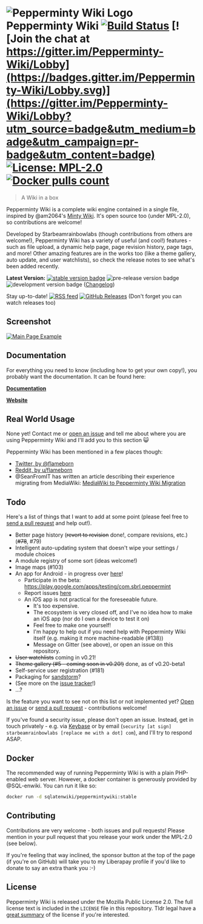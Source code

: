 # ![Pepperminty Wiki Logo](https://raw.githubusercontent.com/sbrl/Pepperminty-Wiki/master/logo.png) Pepperminty Wiki [![Build Status](https://travis-ci.org/sbrl/Pepperminty-Wiki.svg?branch=master)](https://travis-ci.org/sbrl/Pepperminty-Wiki) [![Join the chat at https://gitter.im/Pepperminty-Wiki/Lobby](https://badges.gitter.im/Pepperminty-Wiki/Lobby.svg)](https://gitter.im/Pepperminty-Wiki/Lobby?utm_source=badge&utm_medium=badge&utm_campaign=pr-badge&utm_content=badge) [![License: MPL-2.0](https://img.shields.io/badge/License-MPL--2.0-blue.svg)](https://raw.githubusercontent.com/sbrl/Pepperminty-Wiki/master/LICENSE) [![Docker pulls count](https://img.shields.io/badge/dynamic/json.svg?color=blue&label=Docker%20Pulls&query=%24.pull_count&url=https%3A%2F%2Fhub.docker.com%2Fv2%2Frepositories%2Fsqlatenwiki%2Fpeppermintywiki%2F)](https://hub.docker.com/r/sqlatenwiki/peppermintywiki)

> A Wiki in a box

Pepperminty Wiki is a complete wiki engine contained in a single file, inspired by @am2064's [Minty Wiki](https://github.com/am2064/Minty-Wiki). It's open source too (under MPL-2.0), so contributions are welcome!

Developed by Starbeamrainbowlabs (though contributions from others are welcome!), Pepperminty Wiki has a variety of useful (and cool!) features - such as file upload, a dynamic help page, page revision history, page tags, and more! Other amazing features are in the works too (like a theme gallery, auto update, and user watchlists), so check the release notes to see what's been added recently.

**Latest Version:** [![stable version badge](https://img.shields.io/github/release/sbrl/Pepperminty-Wiki.svg?color=brightgreen&label=stable)](https://github.com/sbrl/Pepperminty-Wiki/releases/latest) ![pre-release version badge](https://img.shields.io/github/v/release/sbrl/Pepperminty-Wiki?color=yellow&include_prereleases&label=pre-release) ![development version badge](https://img.shields.io/badge/dynamic/json?color=orange&label=development&query=latest_version&url=https%3A%2F%2Fstarbeamrainbowlabs.com%2Flabs%2Fpeppermint%2Fpack.php%3Fdetermine-latest-version) ([Changelog](https://github.com/sbrl/Pepperminty-Wiki/blob/master/Changelog.md))

Stay up-to-date! [![RSS feed](https://img.shields.io/badge/%F0%9F%8D%84-RSS-orange)](https://github.com/sbrl/Pepperminty-Wiki/releases.atom) [![GitHub Releases](https://img.shields.io/badge/%E2%8E%94-GitHub%20Releases-black)](https://github.com/sbrl/Pepperminty-Wiki/releases) (Don't forget you can watch releases too) 

## Screenshot
[![Main Page Example](https://i.imgur.com/5dmbKlz.png)](https://imgur.com/a/lsBc3cM)

## Documentation
For everything you need to know (including how to get your own copy!), you probably want the documentation. It can be found here:

**[Documentation](https://starbeamrainbowlabs.com/labs/peppermint/__nightdocs/01-Welcome.html)**

**[Website](https://peppermint.mooncarrot.space/)**

## Real World Usage
None yet! Contact me or [open an issue](https://github.com/sbrl/Pepperminty-Wiki/issues/new) and tell me about where you are using Pepperminty Wiki and I'll add you to this section :smiley_cat:

Pepperminty Wiki has been mentioned in a few places though:

 - [Twitter, by @flameborn](https://twitter.com/flameborn/status/1196916602953961472)
 - [Reddit, by u/flameborn](https://www.reddit.com/r/selfhosted/comments/d23mhx/yet_another_wiki/ezsu4rs?utm_source=share&utm_medium=web2x)
 - @SeanFromIT has written an article describing their experience migrating from MediaWiki: [MediaWiki to Pepperminty Wiki Migration](https://feeney.mba/mediawikitopepperminty.html)

## Todo
Here's a list of things that I want to add at some point (please feel free to [send a pull request](https://github.com/sbrl/Pepperminty-Wiki/pulls) and help out!).

 - Better page history (~~revert to revision~~ done!, compare revisions, etc.) (~~#78~~, #79)
 - Intelligent auto-updating system that doesn't wipe your settings / module choices
 - A module registry of some sort (ideas welcome!)
 - Image maps (#103)
 - An app for Android - in progress over [here](https://github.com/sbrl/Pepperminty-Wiki-Client-Android/)!
     - Participate in the beta: https://play.google.com/apps/testing/com.sbrl.peppermint
     - Report issues [here](https://github.com/sbrl/Pepperminty-Wiki-Client-Android/issues/new)
     - An iOS app is not practical for the foreseeable future.
         - It's too expensive.
         - The ecosystem is very closed off, and I've no idea how to make an iOS app (nor do I own a device to test it on)
         - Feel free to make one yourself!
         - I'm happy to help out if you need help with Pepperminty Wiki itself (e.g. making it more machine-readable (#138))
         - Message on Gitter (see above), or open an issue on this repository.
 - ~~User watchlists~~ coming in v0.21!
 - ~~Theme gallery (#5 - coming soon in v0.20!)~~ done, as of v0.20-beta1
 - Self-service user registration (#181)
 - Packaging for [sandstorm](https://apps.sandstorm.io/)?
 - (See more on the [issue tracker](https://github.com/sbrl/Pepperminty-Wiki/issues)!)
 - ...?

Is the feature you want to see not on this list or not implemented yet? [Open an issue](https://github.com/sbrl/Pepperminty-Wiki/issues/new) or [send a pull request](https://github.com/sbrl/Pepperminty-Wiki/pulls) - contributions welcome!

If you've found a security issue, please don't open an issue. Instead, get in touch privately - e.g. via [Keybase](https://keybase.io/sbrl) or by email (`security [at sign] starbeamrainbowlabs [replace me with a dot] com`), and I'll try to respond ASAP.


## Docker
The recommended way of running Pepperminty Wiki is with a plain PHP-enabled web server. However, a docker container is generously provided by @SQL-enwiki. You can run it like so:

```bash
docker run -d sqlatenwiki/peppermintywiki:stable
```


## Contributing
Contributions are very welcome - both issues and pull requests! Please mention in your pull request that you release your work under the MPL-2.0 (see below).

If you're feeling that way inclined, the sponsor button at the top of the page (if you're on GitHub) will take you to my Liberapay profile if you'd like to donate to say an extra thank you :-)


## License
Pepperminty Wiki is released under the Mozilla Public License 2.0. The full license text is included in the `LICENSE` file in this repository. Tldr legal have a [great summary](https://tldrlegal.com/license/mozilla-public-license-2.0-(mpl-2)) of the license if you're interested.
